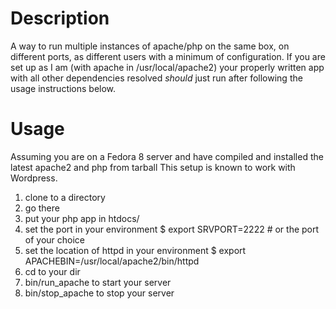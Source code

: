 Description
===========

A way to run multiple instances of apache/php on the same box, on different ports, as different users with a minimum of configuration.
If you are set up as I am (with apache in /usr/local/apache2) your properly written app with all other dependencies resolved *should* 
just run after following the usage instructions below. 


Usage
=====

Assuming you are on a Fedora 8 server and have compiled and installed the latest apache2 and php from tarball
This setup is known to work with Wordpress.

1. clone to a directory
2. go there
3. put your php app in htdocs/
2. set the port in your environment
    $ export SRVPORT=2222 # or the port of your choice
3. set the location of httpd in your environment
    $ export APACHEBIN=/usr/local/apache2/bin/httpd
3. cd to your dir
4. bin/run_apache to start your server 
5. bin/stop_apache to stop your server
